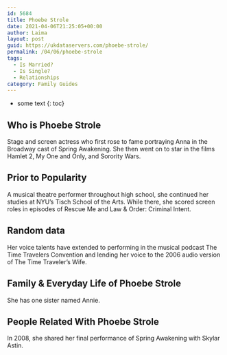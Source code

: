 ```yaml
---
id: 5684
title: Phoebe Strole
date: 2021-04-06T21:25:05+00:00
author: Laima
layout: post
guid: https://ukdataservers.com/phoebe-strole/
permalink: /04/06/phoebe-strole
tags:
  - Is Married?
  - Is Single?
  - Relationships
category: Family Guides
---
```


* some text
{: toc}


## Who is Phoebe Strole
                  
                  
                  
Stage and screen actress who first rose to fame portraying Anna in the Broadway cast of Spring Awakening. She then went on to star in the films Hamlet 2, My One and Only, and Sorority Wars.
                  
              
            
              
            
                
                
                
## Prior to Popularity
                  
                  
                  
A musical theatre performer throughout high school, she continued her studies at NYU&#8217;s Tisch School of the Arts. While there, she scored screen roles in episodes of Rescue Me and Law & Order: Criminal Intent.
                  
              
            
              
            
                
                
                
## Random data
                  
                  
                  
Her voice talents have extended to performing in the musical podcast The Time Travelers Convention and lending her voice to the 2006 audio version of The Time Traveler&#8217;s Wife.
                  
              
            
              
            
                
                
                
## Family & Everyday Life of Phoebe Strole
                  
                  
                  
She has one sister named Annie.
                  
              
            
              
            
                
                
                
## People Related With Phoebe Strole
                  
                  
                  
In 2008, she shared her final performance of Spring Awakening with Skylar Astin.
                  
              
            
              
            
                
              
            
              
              
            
            
              
            
          
          
          